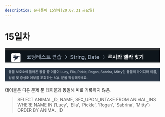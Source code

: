 ```yaml
---
description: 문제풀이 15일차(20.07.31 금요일)
---
```


# 15일차

![](../../.gitbook/assets/image%20%2890%29.png)

![](../../.gitbook/assets/image%20%2897%29.png)

테이블은 다른 문제 푼 테이블과 동일해 따로 기록하지 않음.

> SELECT ANIMAL\_ID, NAME, SEX\_UPON\_INTAKE FROM ANIMAL\_INS WHERE NAME IN \('Lucy', 'Ella', 'Pickle', 'Rogan', 'Sabrina', 'Mitty'\) ORDER BY ANIMAL\_ID

